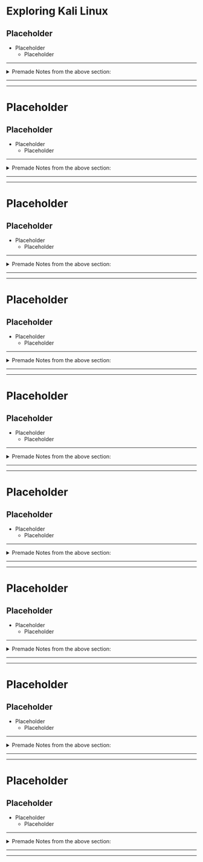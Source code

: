 # Exploring Kali Linux
## Placeholder
- Placeholder
	- Placeholder

-----
<details>
  <summary>Premade Notes from the above section: </summary>

Kali Linux is a specialized Linux distribution designed for digital forensics, penetration testing, and ethical hacking purposes. It is a powerful and widely used operating system used by cybersecurity professionals, researchers, and enthusiasts.

Kali Linux is based on Debian Linux. It provides a comprehensive set of pre-installed tools and software packages specifically tailored for various security testing and hacking purposes.

The main goal of Kali Linux is to provide a robust and all-in-one platform for performing security assessments, vulnerability analysis, network scanning, password cracking, wireless security testing, and much more. It includes tools for web application testing, reverse engineering, exploit development, and secure communication as well.

Kali Linux is designed with security in mind and comes with features like full disk encryption, secure shell access, and regular updates to ensure a secure and up-to-date environment for its users.

While Kali Linux is a powerful tool for security professionals, it is important to use it responsibly and within legal boundaries. Ethical hacking and security testing should always be performed with proper authorization and adherence to applicable laws and regulations.

</details>

-----
-----
# Placeholder
## Placeholder
- Placeholder
	- Placeholder

-----
<details>
  <summary>Premade Notes from the above section: </summary>

No Specific Notes for this Section.

If you're reading this though, make sure you *Star* this Repository!

</details>

-----
-----
# Placeholder
## Placeholder
- Placeholder
	- Placeholder

-----
<details>
  <summary>Premade Notes from the above section: </summary>

No Specific Notes for this Section.

If you're reading this though, make sure you *Star* this Repository!

</details>

-----
-----
# Placeholder
## Placeholder
- Placeholder
	- Placeholder

-----
<details>
  <summary>Premade Notes from the above section: </summary>

No Specific Notes for this Section.

If you're reading this though, make sure you *Star* this Repository!

</details>

-----
-----
# Placeholder
## Placeholder
- Placeholder
	- Placeholder

-----
<details>
  <summary>Premade Notes from the above section: </summary>

No Specific Notes for this Section.

If you're reading this though, make sure you *Star* this Repository!

</details>

-----
-----
# Placeholder
## Placeholder
- Placeholder
	- Placeholder

-----
<details>
  <summary>Premade Notes from the above section: </summary>

No Specific Notes for this Section.

If you're reading this though, make sure you *Star* this Repository!

</details>

-----
-----
# Placeholder
## Placeholder
- Placeholder
	- Placeholder

-----
<details>
  <summary>Premade Notes from the above section: </summary>

No Specific Notes for this Section.

If you're reading this though, make sure you *Star* this Repository!

</details>

-----
-----
# Placeholder
## Placeholder
- Placeholder
	- Placeholder

-----
<details>
  <summary>Premade Notes from the above section: </summary>

No Specific Notes for this Section.

If you're reading this though, make sure you *Star* this Repository!

</details>

-----
-----
# Placeholder
## Placeholder
- Placeholder
	- Placeholder

-----
<details>
  <summary>Premade Notes from the above section: </summary>

No Specific Notes for this Section.

If you're reading this though, make sure you *Star* this Repository!

</details>

-----
-----
